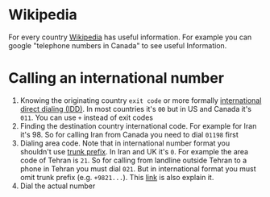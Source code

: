 # Wikipedia

For every country [Wikipedia](https://en.wikipedia.org/) has useful information. For example you can google "telephone numbers in Canada" to see useful Information.

# Calling an international number

1. Knowing the originating country `exit code` or more formally [international direct dialing (IDD)](https://en.wikipedia.org/wiki/List_of_international_call_prefixes). In most countries it's `00` but in US and Canada it's `011`. You can use `+` instead of exit codes
2. Finding the destination country international code. For example for Iran it's 98. So for calling Iran from Canada you need to dial `01198` first
3. Dialing area code. Note that in international number format you shouldn't use [trunk prefix](https://en.wikipedia.org/wiki/Trunk_prefix). In Iran and UK it's `0`. For example the area code of Tehran is `21`. So for calling from landline outside Tehran to a phone in Tehran you must dial `021`. But in international format you must omit trunk prefix (e.g. `+9821...`). This [link](https://www.revk.uk/2009/09/it-is-not-44-0207-123-4567.html) is also explain it.
4. Dial the actual number
